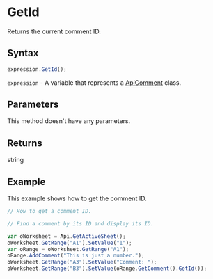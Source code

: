 # GetId

Returns the current comment ID.

## Syntax

```javascript
expression.GetId();
```

`expression` - A variable that represents a [ApiComment](../ApiComment.md) class.

## Parameters

This method doesn't have any parameters.

## Returns

string

## Example

This example shows how to get the comment ID.

```javascript editor-xlsx
// How to get a comment ID.

// Find a comment by its ID and display its ID.

var oWorksheet = Api.GetActiveSheet();
oWorksheet.GetRange("A1").SetValue("1");
var oRange = oWorksheet.GetRange("A1");
oRange.AddComment("This is just a number.");
oWorksheet.GetRange("A3").SetValue("Comment: ");
oWorksheet.GetRange("B3").SetValue(oRange.GetComment().GetId());
```
